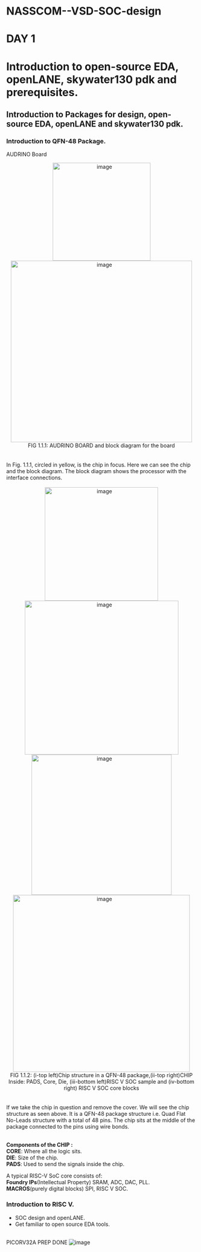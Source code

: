 # NASSCOM--VSD-SOC-design
# DAY 1 <br> 
# Introduction to open-source EDA, openLANE, skywater130 pdk and prerequisites. <br>
## Introduction to Packages for design, open-source EDA, openLANE and skywater130 pdk.
### Introduction to QFN-48 Package. <br>
AUDRINO Board <br>
<figcaption style="text-align:center;">
<img width="259" alt="image" src="https://github.com/SubhroRoy/NASSCOM--VSD-SOC-design/assets/169291565/0d8ec951-9f47-4df3-a18a-f55aef344ba7">
 <img width="480" alt="image" src="https://github.com/SubhroRoy/NASSCOM--VSD-SOC-design/assets/169291565/ee9e2175-37df-4b46-96b9-523aa81d5653">
 <br>
FIG 1.1.1: AUDRINO BOARD and block diagram for the board
</figcaption> <br><br>
In Fig. 1.1.1, circled in yellow, is the chip in focus. Here we can see the chip and the block diagram. The block diagram shows the processor with the interface connections. 
<br><br>

<figcaption style="text-align:center;">
<img width="300" alt="image" src="https://github.com/SubhroRoy/NASSCOM--VSD-SOC-design/assets/169291565/55393ac9-4072-4522-90cf-cf48fa148cdc"> 
<img width="407" alt="image" src="https://github.com/SubhroRoy/NASSCOM--VSD-SOC-design/assets/169291565/cc6bfd37-ac02-4646-b07c-6c7c6ac081ee">
<img width="371" alt="image" src="https://github.com/SubhroRoy/NASSCOM--VSD-SOC-design/assets/169291565/fde7311b-5a2a-417b-a71b-f0cd4d2a8c79">
<img width="468" alt="image" src="https://github.com/SubhroRoy/NASSCOM--VSD-SOC-design/assets/169291565/563ad6ab-5374-4efe-9a68-551f422d64b0">
<br>
FIG 1.1.2: (i-top left)Chip structure in a QFN-48 package,(ii-top right)CHIP Inside: PADS, Core, Die, (iii-bottom left)RISC V SOC sample and (iv-bottom right) RISC V SOC core blocks 
</figcaption> <br><br>
If we take the chip in question and remove the cover. We will see the chip structure as seen above. It is a QFN-48 package structure i.e. Quad Flat No-Leads structure with a total of 48 pins. The chip sits at the middle of the package connected to the pins using wire bonds. <br><br>

**Components of the CHIP :** <br>
**CORE**: Where all the logic sits.<br>
**DIE**: Size of the chip.<br>
**PADS**: Used to send the signals inside the chip. <br>

A typical RISC-V SoC core consists of: <br>
**Foundry IPs**(Intellectual Property) SRAM, ADC, DAC, PLL. <br>
**MACROS**(purely digital blocks) SPI, RISC V SOC. <BR>

### Introduction to RISC V.

* SOC design and openLANE.
* Get familiar to open source EDA tools.
<br><br>
  
PICORV32A PREP DONE
![image](https://github.com/SubhroRoy/NASSCOM--VSD-SOC-design/assets/169291565/05c30919-36f8-4d64-a5e2-2b652adeb588)
